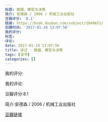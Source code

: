 ```yaml
---
标题: 数据、模型与决策
简介: 安德森 / 2006 / 机械工业出版社
豆瓣评分: '8.1'
链接: https://book.douban.com/subject/1849651/
创建时间: '2017-01-18 13:07:56'
我的评分:
标签:
评论:
date: 2017-01-18 13:07:56
title: 读过 - 数据、模型与决策
tags: [读书]
categories: []
---
```


我的评分:

我的评论:

豆瓣评分:8.1

简介:安德森 / 2006 / 机械工业出版社

[豆瓣链接](https://book.douban.com/subject/1849651/)

